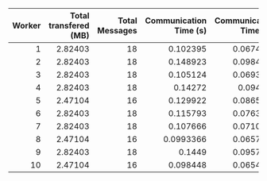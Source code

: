 |   Worker |   Total transfered (MB) |   Total Messages |   Communication Time (s) |   Communication Time (%) |   Work Time (s) |   Work Time (%) |   Other Time (s) |   Other Time (%) |
|---------:|------------------------:|-----------------:|-------------------------:|-------------------------:|----------------:|----------------:|-----------------:|-----------------:|
|        1 |                 2.82403 |               18 |                0.102395  |                0.0674877 |         80.1283 |         52.8119 |          71.4934 |          47.1207 |
|        2 |                 2.82403 |               18 |                0.148923  |                0.0984326 |         95.9861 |         63.4431 |          55.1598 |          36.4585 |
|        3 |                 2.82403 |               18 |                0.105124  |                0.0693633 |         84.277  |         55.6079 |          67.1735 |          44.3227 |
|        4 |                 2.82403 |               18 |                0.14272   |                0.094337  |         81.2934 |         53.7346 |          69.8509 |          46.1711 |
|        5 |                 2.47104 |               16 |                0.129922  |                0.0865776 |         75.8639 |         50.5544 |          74.0701 |          49.359  |
|        6 |                 2.82403 |               18 |                0.115793  |                0.0763816 |         82.9765 |         54.7347 |          68.5055 |          45.189  |
|        7 |                 2.82403 |               18 |                0.107666  |                0.0710831 |         78.4034 |         51.7631 |          72.9546 |          48.1658 |
|        8 |                 2.47104 |               16 |                0.0993366 |                0.0657381 |         68.8826 |         45.5846 |          82.1276 |          54.3497 |
|        9 |                 2.82403 |               18 |                0.1449    |                0.0957041 |         81.5235 |         53.8448 |          69.7362 |          46.0595 |
|       10 |                 2.47104 |               16 |                0.098448  |                0.0654155 |         84.1559 |         55.9188 |          66.2423 |          44.0158 |